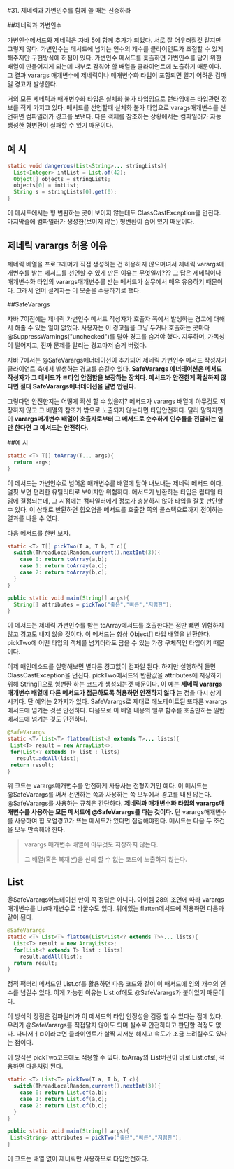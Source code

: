 #31. 제네릭과 가변인수를 함께 쓸 때는 신중하라



##제네릭과 가변인수

  가변인수메서드와 제네릭은 자바 5에 함께 추가가 되었다. 서로 잘 어우러질것 같지만 그렇지 않다. 가변인수는 메서드에 넘기는 인수의 개수를 클라이언트가 조절할 수 있게 해주지만 구현방식에 허점이 있다. 가변인수 메서드를 홏출하면 가변인수를 담기 위한 배열이 만들어지게 되는데 내부로 감춰야 할 배열을 클라이언트에 노출하기 때문이다. 그 결과 varargs 매개변수에 제네릭이나 매개변수화 타입이 포함되면 알기 어려운 컴파일 경고가 발생한다. 

 거의 모든 제네릭과 매개변수화 타입은 실체화 불가 타입임으로 런타임에는 타입관련 정보를 적게 가지고 있다. 메서드를 선언할때 실체화 불가 타입으로 varags매개변수를 선언하면 컴파일러가 경고를 보낸다. 다른 객체를 참조하는 상황에서는 컴파일러가 자동 생성한 형변환이 실패할 수 있기 때문이다.



## 예 시

~~~java
static void dangerous(List<String>... stringLists){
  List<Integer> intList = List.of(42);
  Object[] objects = stringLists;
  objects[0] = intList;
  String s = stringLists[0].get(0);
}
~~~

 이 메서드에서는 형 변환하는 곳이 보이지 않는데도 ClassCastException을 던진다. 마지막줄에 컴파일러가 생성한(보이지 않는) 형변환이 숨어 있기 때문이다.



## 제네릭 varargs 허용 이유

 제네릭 배열을 프로그래머가 직접 생성하는 건 허용하지 않으며녀서 제네릭 varargs매개변수를 받는 메서드를 선언할 수 있게 만든 이유는 무엇일까??? 그 답은 제네릭이나 매개변수화 타입의 varargs매개변수를 받는 메서드가 실무에서 매우 유용하기 때문이다. 그래서 언어 설계자는 이 모순을 수용하기로 했다.



##SafeVarargs

 자바 7이전에는 제네릭 가변인수 메서드 작성자가 호출자 쪽에서 발생하는 경고에 대해서 해줄 수 있는 일이 없었다. 사용자는 이 경고들을 그냥 두거나 호출하는 곳마다 @SuppressWarnings("unchecked")를 달아 경고를 숨겨야 했다. 지루하며, 가독성이 떨어지고, 진짜 문제를 알리는 경고마저 숨겨 버렸다.

 자바 7에서는 @SafeVarargs에너테이션이 추가되어 제네릭 가변인수 메서드 작성자가 클라이언트 측에서 발생하는 경고를 숨길수 있다. **SafeVarargs 에너테이션은 메서드 작성자가 그 메서드가 ㅌ타입 안점함을 보장하는 장치다. 메서드가 안전한게 확실하지 않다면 절대 SafeVarargs에너테이션을 달면 안된다.**

 그렇다면 안전한지는 어떻게 확신 할 수 있을까? 메서드가 varargs 배열에 아무것도 저장하지 않고 그 배열의 참조가 밖으로 노출되지 않는다면 타입안전하다. 달리 말하자면 이 **varargs매개변수 배열이 호출자로부터 그 메서드로 순수하게 인수들을 전달하는 일만 한다면 그 메서드는 안전하다.**



##예 시

~~~java
static <T> T[] toArray(T... args){
  return args;
}
~~~

 이 메서드는 가변인수로 넘어온 매개변수를 배열에 담아 내보내는 제네릭 메서드 이다. 얼핏 보면 편리한 유틸리티로 보이지만 위험하다. 메서드가 반환하는 타입은 컴파일 타임에 결정되는데, 그 시점에는 컴파일러에게 정보가 충분하지 않아 타입을 잘못 판단할 수 있다. 이 상태로 반환하면 힙오염을 메서드를 호출한 쪽의 콜스택으로까지 전이하는 결과를 나을 수 있다.



다음 메서드를 한번 보자.

~~~java
static <T> T[] pickTwo(T a, T b, T c){
  switch(ThreadLocalRandom,current().nextInt(3)){
    case 0: return toArray(a,b);
    case 1: return toArray(a,c);
    case 2: return toArray(b,c);  
  }
}

public static void main(String[] args){
  String[] attributes = pickTwo("좋은","빠른","저렴한");
}
~~~

 이 메서드는 제네릭 가변인수를 받는 toArray메서드를 호출한다는 점만 뺴면 위험하지 않고 경고도 내지 않을 것이다. 이 메서드는 항상 Object[] 타입 배열을 반환한다. pickTwo에 어떤 타입의 객체를 넘기더라도 담을 수 있는 가장 구체적인 타입이기 때문이다.

 이제 매인메소드를 실행해보면 별다른 경고없이 컴파일 된다. 하지만 실행하려 들면 ClassCastException을 던진다. pickTwo메서드의 반환값을 attributes에 저장하기 위해 String[]으로 형변환 하는 코드가 생성되는것 때문이다. 이 예는 **제네릭 varargs 매개변수 배열에 다른 메서드가 접근하도록 허용하면 안전하지 않다** 는 점을 다시 상기 시키다. 단 예외는 2가지가 있다. SafeVarargs로 제대로 에노테이트된 또다른 varargs메서드에 넘기는 것은 안전하다. 다음으로 이 배열 내용의 일부 함수를 호출만하는 일반 메서드에 넘기는 것도 안전하다.

 ~~~java
@SafeVarargs
static <T> List<T> flatten(List<? extends T>... lists){
  List<T> result = new ArrayList<>;
  for(List<? extends T> list : lists)
    result.addAll(list);
  return result;
}
 ~~~

위 코드는 varargs매개변수를 안전하게 사용사는 전형저거인 예다. 이 메서드는 @SafeVarargs를 써서 선언하는 쪽과 사용하는 쪽 모두에서 경고를 내진 않는다. @SafeVarargs를 사용하는 규칙은 간단하다. **제네릭과 매개변수화 타입의 varargs매개변수를 사용하는 모든 메서드에 @SafeVarargs를 다는 것이다.** 단 varargs매개변수를 사용하여 힙 오염경고가 뜨는 메서드가 있다면 점검해야한다. 메서드는 다음 두 조건을 모두 만족해야 한다.

> varargs 매개변수 배열에 아무것도 저장하지 않는다.
>
> 그 배열(혹은 복재본)을 신뢰 할 수 없는 코드에 노출하지 않는다.



## List

 @SafeVarargs어노테이션 만이 꼭 정답은 아니다. 아이템 28의 조언에 따라 varargs매개변수를 List매개변수로 바꿀수도 있다. 위에있는 flatten메서드에 적용하면 다음과 같이 된다.

~~~java
@SafeVarargs
static <T> List<T> flatten(List<List<? extends T>>... lists){
  List<T> result = new ArrayList<>;
  for(List<? extends T> list : lists)
    result.addAll(list);
  return result;
}
~~~

 정적 팩터리 메서드인 List.of를 활용하면 다음 코드와 같이 이 매서드에 임의 개수의 인수를 넘길수 있다. 이게 가능한 이유는 List.of에도 @SafeVarargs가 붙어있기 때문이다.

 이 방식의 장점은 컴파일러가 이 메서드의 타입 안정성을 검증 할 수 있다는 점에 있다. 우리가 @SafeVarargs를 직접달지 않아도 되며 실수로 안전하다고 판단할 걱정도 없다. 다나저ㅓㅁ이라ㄹ면 클라이언트가 살짝 지저분 해지고 속도가 조금 느려질수도 있다는 점이다.

 이 방식은 pickTwo코드에도 적용할 수 있다. toArray의 List버전이 바로 List.of로, 적용하면 다음처럼 된다.

~~~java
static <T> List<T> pickTwo(T a, T b, T c){
  switch(ThreadLocalRandom,current().nextInt(3)){
    case 0: return List.of(a,b);
    case 1: return List.of(a,c);
    case 2: return List.of(b,c);  
  }
}

public static void main(String[] args){
 List<String> attributes = pickTwo("좋은","빠른","저렴한");
}
~~~

 이 코드는 배열 없이 제너릭만 사용하므로 타입안전하다.

 